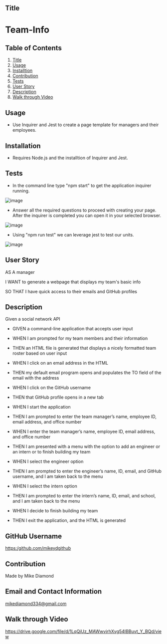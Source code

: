 ## Title

# Team-Info


  ## Table of Contents
  1. [Title](#Title)
  2. [Usage](#Usage)
  3. [Installtion](#Installtion)
  5. [Contribution](#Contribution)
  6. [Tests](#Test)
  7. [User Story](#Story)
  8. [Description](#Description)
  9. [Walk through Video](#Video)


  ## Usage

  * Use Inquirer and Jest to create a page template for managers and their employees.

  ## Installation
  
  * Requires Node.js and the installtion of Inquirer and Jest.
  
  ## Tests
  
  * In the command line type "npm start" to get the application inquirer running.
  
  ![image](https://user-images.githubusercontent.com/94988620/169304047-19874f09-01ac-4b01-9776-25c91b3ab00b.png)
  
  * Answer all the required questions to proceed with creating your page. After the inquirer is completed you can open it in your selected browser.

  ![image](https://user-images.githubusercontent.com/94988620/169304576-f7a8962c-1f14-4a23-82d3-00a0d915ea58.png)
  
  * Using "npm run test" we can leverage jest to test our units.
  
  ![image](https://user-images.githubusercontent.com/94988620/169304948-d92f6ca5-f9cc-464b-ae4d-4625c8a0ad48.png)

  ## User Story

  AS A manager
  
  I WANT to generate a webpage that displays my team's basic info
  
  SO THAT I have quick access to their emails and GitHub profiles

  ## Description

  Given a social network API
  
  * GIVEN a command-line application that accepts user input
  
  * WHEN I am prompted for my team members and their information
  * THEN an HTML file is generated that displays a nicely formatted team roster based on user input

  * WHEN I click on an email address in the HTML
  * THEN my default email program opens and populates the TO field of the email with the address

  * WHEN I click on the GitHub username
  * THEN that GitHub profile opens in a new tab

  * WHEN I start the application
  * THEN I am prompted to enter the team manager’s name, employee ID, email address, and office number

  * WHEN I enter the team manager’s name, employee ID, email address, and office number
  * THEN I am presented with a menu with the option to add an engineer or an intern or to finish building my team

  * WHEN I select the engineer option
  * THEN I am prompted to enter the engineer’s name, ID, email, and GitHub username, and I am taken back to the menu

  * WHEN I select the intern option
  * THEN I am prompted to enter the intern’s name, ID, email, and school, and I am taken back to the menu

  * WHEN I decide to finish building my team
  * THEN I exit the application, and the HTML is generated

  ## GitHub Username
    
  [https:/github.com/mikeydgithub](https:/github.com/mikeydgithub)
  
  ## Contribution

  Made by Mike Diamond
  
  ## Email and Contact Information
     
  mikediamond334@gmail.com

  ## Walk through Video

  https://drive.google.com/file/d/1LqQiUz_MAWwvjrhXvg54IBBuvt_Y_BQd/view
  
